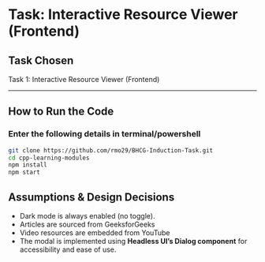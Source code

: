 # Task: Interactive Resource Viewer (Frontend)

## Task Chosen

Task 1: Interactive Resource Viewer (Frontend)

---

## How to Run the Code

### Enter the following details in terminal/powershell

```bash
git clone https://github.com/rmo29/BHCG-Induction-Task.git
cd cpp-learning-modules
npm install
npm start
```

## Assumptions & Design Decisions

- Dark mode is always enabled (no toggle).
- Articles are sourced from GeeksforGeeks
- Video resources are embedded from YouTube
- The modal is implemented using **Headless UI’s Dialog component** for accessibility and ease of use.
